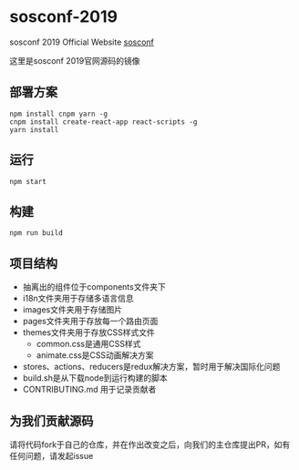 # sosconf-2019
sosconf 2019 Official Website
[sosconf](https://sosconf.org)

这里是sosconf 2019官网源码的镜像

## 部署方案
```
npm install cnpm yarn -g
cnpm install create-react-app react-scripts -g
yarn install
```

## 运行
```
npm start
```

## 构建
```
npm run build
```

## 项目结构
 - 抽离出的组件位于components文件夹下
 - i18n文件夹用于存储多语言信息
 - images文件夹用于存储图片
 - pages文件夹用于存放每一个路由页面
 - themes文件夹用于存放CSS样式文件
    - common.css是通用CSS样式
    - animate.css是CSS动画解决方案
 - stores、actions、reducers是redux解决方案，暂时用于解决国际化问题
 - build.sh是从下载node到运行构建的脚本
 - CONTRIBUTING.md 用于记录贡献者

 ## 为我们贡献源码
 请将代码fork于自己的仓库，并在作出改变之后，向我们的主仓库提出PR，如有任何问题，请发起issue